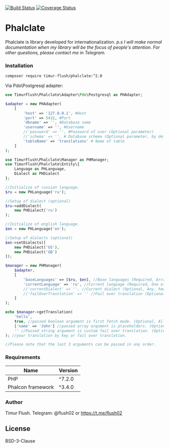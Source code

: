 [![Build Status](https://travis-ci.org/TimurFlush/Phalclate.svg?branch=master)](https://travis-ci.org/TimurFlush/Phalclate) [![Coverage Status](https://coveralls.io/repos/github/TimurFlush/phalclate/badge.svg?branch=master)](https://coveralls.io/github/TimurFlush/phalclate?branch=master)

# Phalclate

Phalclate is library developed for internationalization.
*p.s I will make normal documentation when my library will be the focus of people's attention. For other questions, please contact me in Telegram.*

### Installation

```sh
composer require timur-flush/phalclate:^2.0
```

Via Pdo\Postgresql adapter:

```php
use TimurFlush\Phalclate\Adapter\Pdo\Postgresql as PHAdapter;

$adapter = new PHAdapter(
    [
        'host' => '127.0.0.1', #Host
        'port' => 5432, #Port
        'dbname' => '', #Database name
        'username' => '', #Username
        //'password' => '', #Password of user (Optional parameter)
        //'schema' => '', # Database schema (Optional parameter, by default: public)
        'tableName' => 'translations' # Name of table
    ]
);
```

```php
use TimurFlush\Phalclate\Manager as PHManager;
use TimurFlush\Phalclate\Entity\{
    Language as PHLanguage,
    Dialect as PHDialect
};

//Initialize of russian language.
$ru = new PHLanguage('ru');

//Setup of dialect (optional)
$ru->addDialect(
    new PHDialect('ru')
);

//Initialize of english language.
$en = new PHLanguage('en');

//Setup of dialects (optional)
$en->setDialects([
    new PHDialect('US'),
    new PHDialect('GB')
]);

$manager = new PHManager(
    $adapter,
    [
        'baseLanguages' => [$ru, $en], //Base languages (Required, Array of PHLanguage objects)
        'currentLanguage' => 'ru', //Current language (Required, One of the above else will be throwed exception)
        //'currentDialect' => '', //Current dialect (Optional, Any, however if the dialect is not found then it will not be setted.)
        //'failOverTranslation' => '' //Fail over translation (Optional)
    ]
);

echo $manager->getTranslation(
    'hello', 
    true, //passed boolean argument is first fetch mode. (Optional, Allows the use of translations from other dialects)
    ['name' => 'John'] //passed array argument is placeholders. (Optional)
    '' //Passed string argument is custom fail over translation. (Optional)
); //your translation by key or fail over translation.

//Please note that the last 3 arguments can be passed in any order.
```


### Requirements

| Name | Version |
| ------ | ------ |
| PHP | ^7.2.0 |
| Phalcon framework | ^3.4.0 |

### Author

Timur Flush.
Telegram: @flush02 or https://t.me/flush02

License
----

BSD-3-Clause